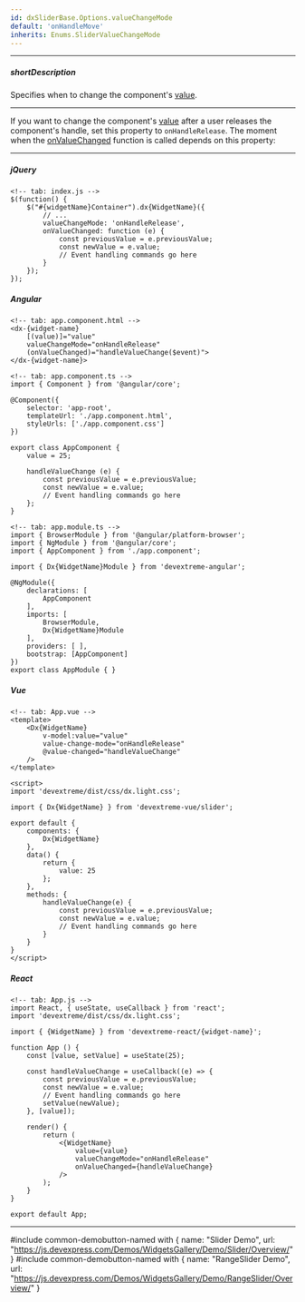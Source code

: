 ```yaml
---
id: dxSliderBase.Options.valueChangeMode
default: 'onHandleMove'
inherits: Enums.SliderValueChangeMode
---
```

---
##### shortDescription
Specifies when to change the component's [value](/api-reference/10%20UI%20Components/Editor/1%20Configuration/value.md '{basewidgetpath}/Configuration/#value').

---
If you want to change the component's [value](/api-reference/10%20UI%20Components/Editor/1%20Configuration/value.md '{basewidgetpath}/Configuration/#value') after a user releases the component's handle, set this property to `onHandleRelease`. The moment when the [onValueChanged](/api-reference/10%20UI%20Components/Editor/1%20Configuration/onValueChanged.md '{basewidgetpath}/Configuration/#onValueChanged') function is called depends on this property:

---
##### jQuery

    <!-- tab: index.js -->
    $(function() {
        $("#{widgetName}Container").dx{WidgetName}({
            // ...
            valueChangeMode: 'onHandleRelease',
            onValueChanged: function (e) {
                const previousValue = e.previousValue;
                const newValue = e.value;
                // Event handling commands go here
            }
        });
    });

##### Angular

    <!-- tab: app.component.html -->
    <dx-{widget-name}
        [(value)]="value"
        valueChangeMode="onHandleRelease"
        (onValueChanged)="handleValueChange($event)">
    </dx-{widget-name}>

    <!-- tab: app.component.ts -->
    import { Component } from '@angular/core';

    @Component({
        selector: 'app-root',
        templateUrl: './app.component.html',
        styleUrls: ['./app.component.css']
    })

    export class AppComponent {
        value = 25;

        handleValueChange (e) {
            const previousValue = e.previousValue;
            const newValue = e.value;
            // Event handling commands go here
        };
    }

    <!-- tab: app.module.ts -->
    import { BrowserModule } from '@angular/platform-browser';
    import { NgModule } from '@angular/core';
    import { AppComponent } from './app.component';

    import { Dx{WidgetName}Module } from 'devextreme-angular';

    @NgModule({
        declarations: [
            AppComponent
        ],
        imports: [
            BrowserModule,
            Dx{WidgetName}Module
        ],
        providers: [ ],
        bootstrap: [AppComponent]
    })
    export class AppModule { }

##### Vue

    <!-- tab: App.vue -->
    <template>
        <Dx{WidgetName}
            v-model:value="value"
            value-change-mode="onHandleRelease"
            @value-changed="handleValueChange"
        />
    </template>

    <script>
    import 'devextreme/dist/css/dx.light.css';

    import { Dx{WidgetName} } from 'devextreme-vue/slider';

    export default {
        components: {
            Dx{WidgetName}
        },
        data() {
            return {
                value: 25
            };
        },
        methods: {
            handleValueChange(e) {
                const previousValue = e.previousValue;
                const newValue = e.value;
                // Event handling commands go here
            }
        }
    }
    </script>

##### React

    <!-- tab: App.js -->
    import React, { useState, useCallback } from 'react';
    import 'devextreme/dist/css/dx.light.css';

    import { {WidgetName} } from 'devextreme-react/{widget-name}';

    function App () {
        const [value, setValue] = useState(25);

        const handleValueChange = useCallback((e) => {
            const previousValue = e.previousValue;
            const newValue = e.value;
            // Event handling commands go here
            setValue(newValue);
        }, [value]);

        render() {
            return (
                <{WidgetName}
                    value={value}
                    valueChangeMode="onHandleRelease"
                    onValueChanged={handleValueChange}
                />
            );
        }
    }

    export default App;

---

#include common-demobutton-named with {
    name: "Slider Demo",
    url: "https://js.devexpress.com/Demos/WidgetsGallery/Demo/Slider/Overview/"
}
#include common-demobutton-named with {
    name: "RangeSlider Demo",
    url: "https://js.devexpress.com/Demos/WidgetsGallery/Demo/RangeSlider/Overview/"
}
